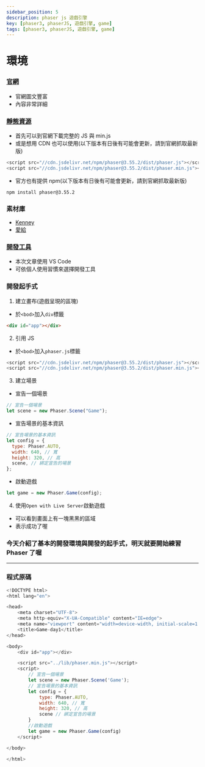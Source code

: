 ```yaml
---
sidebar_position: 5
description: phaser js 遊戲引擎 
key: [phaser3, phaserJS, 遊戲引擎, game]
tags: [phaser3, phaserJS, 遊戲引擎, game]
---
```


# 環境
### [官網](https://phaser.io/)

- 官網圖文豐富
- 內容非常詳細

### [靜態資源](https://phaser.io/download/stable)

- 首先可以到官網下載完整的 JS 與 min.js
- 或是想用 CDN 也可以使用(以下版本有日後有可能會更新，請到官網抓取最新版)

```javascript
<script src="//cdn.jsdelivr.net/npm/phaser@3.55.2/dist/phaser.js"></script>
<script src="//cdn.jsdelivr.net/npm/phaser@3.55.2/dist/phaser.min.js"></script>
```

- 官方也有提供 npm(以下版本有日後有可能會更新，請到官網抓取最新版)

```
npm install phaser@3.55.2
```

### 素材庫

- [Kenney](https://www.kenney.nl/assets)
- [愛給](https://www.aigei.com/)

### [開發工具](https://code.visualstudio.com/)

- 本次文章使用 VS Code
- 可依個人使用習慣來選擇開發工具

### 開發起手式

1. 建立畫布(遊戲呈現的區塊)

- 於`<bod>`加入`div`標籤

```html
<div id="app"></div>
```

2. 引用 JS

- 於`<bod>`加入`phaser.js`標籤

```javascript
<script src="//cdn.jsdelivr.net/npm/phaser@3.55.2/dist/phaser.js"></script>
<script src="//cdn.jsdelivr.net/npm/phaser@3.55.2/dist/phaser.min.js"></script>
```

3. 建立場景

- 宣告一個場景

```javascript
// 宣告一個場景
let scene = new Phaser.Scene("Game");
```

- 宣告場景的基本資訊

```javascript
// 宣告場景的基本資訊
let config = {
  type: Phaser.AUTO,
  width: 640, // 寬
  height: 320, // 高
  scene, // 綁定宣告的場景
};
```

- 啟動遊戲

```javascript
let game = new Phaser.Game(config);
```

4. 使用`Open with Live Server`啟動遊戲

- 可以看到畫面上有一塊黑黑的區域
- 表示成功了喔

### 今天介紹了基本的開發環境與開發的起手式，明天就要開始練習 Phaser 了喔

---

### 程式原碼

```javascript
<!DOCTYPE html>
<html lang="en">

<head>
    <meta charset="UTF-8">
    <meta http-equiv="X-UA-Compatible" content="IE=edge">
    <meta name="viewport" content="width=device-width, initial-scale=1.0">
    <title>Game-day1</title>
</head>

<body>
    <div id="app"></div>

    <script src="../lib/phaser.min.js"></script>
    <script>
        // 宣告一個場景
        let scene = new Phaser.Scene('Game');
        // 宣告場景的基本資訊
        let config = {
            type: Phaser.AUTO,
            width: 640, // 寬
            height: 320, // 高
            scene // 綁定宣告的場景
        }
        //啟動遊戲
        let game = new Phaser.Game(config)
    </script>

</body>

</html>
```

